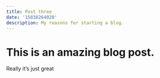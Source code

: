 ```yaml
---
title: Post three
date: '15838264020'
description: My reasons for starting a blog.
---
```


# This is an amazing blog post.

Really it’s just great
